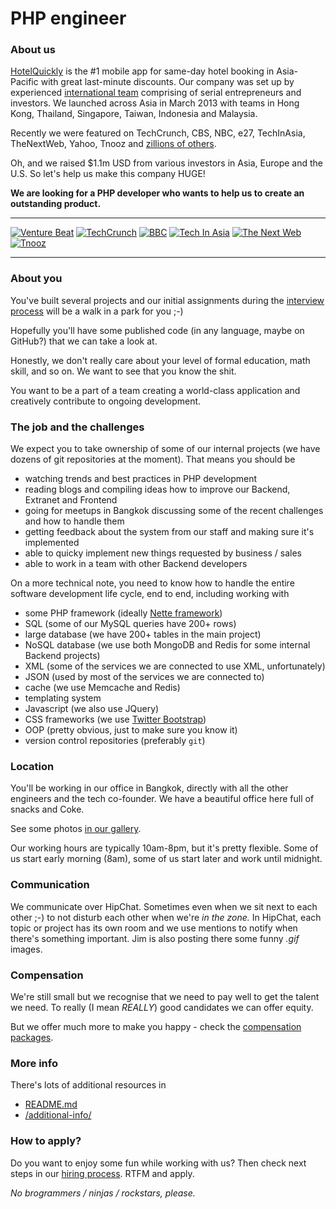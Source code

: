 # PHP engineer

### About us

[HotelQuickly](http://www.hotelquickly.com) is the #1 mobile app for same-day hotel booking in Asia-Pacific with great last-minute discounts. Our company was set up by experienced [international team](http://www.hotelquickly.com/about-us) comprising of serial entrepreneurs and investors. We launched across Asia in March 2013 with teams in Hong Kong, Thailand, Singapore, Taiwan, Indonesia and Malaysia.

Recently we were featured on TechCrunch, CBS, NBC, e27, TechInAsia, TheNextWeb, Yahoo, Tnooz and [zillions of others](http://www.hotelquickly.com/press).

Oh, and we raised $1.1m USD from various investors in Asia, Europe and the U.S. So let's help us make this company HUGE!

**We are looking for a PHP developer who wants to help us to create an outstanding product.**

---

[![Venture Beat](http://www.hotelquickly.com/img/logos/vb.png)](http://venturebeat.com/2013/06/25/same-day-booking-app-hotelquickly-claims-dominance-in-asia-before-rival-hoteltonight/)
[![TechCrunch](http://www.hotelquickly.com/img/logos/tech_crunch.png)](http://techcrunch.com/2013/03/20/hotelquickly/)
[![BBC](http://www.hotelquickly.com/img/logos/bbc.png)](http://www.bbc.co.uk/programmes/p019byld)
[![Tech In Asia](http://www.hotelquickly.com/img/logos/tech_in_asia.png)](http://www.techinasia.com/hotelquickly-books-your-hotels-really-quickly/)
[![The Next Web](http://www.hotelquickly.com/img/logos/tnw.png)](http://thenextweb.com/apps/2013/07/21/asia-focused-hotelquickly-now-lets-travellers-make-multiple-night-hotel-bookings/)
[![Tnooz](http://www.hotelquickly.com/img/logos/tnooz.png)](http://www.tnooz.com/2013/05/03/tlabs/hotelquickly-heats-up-the-last-minute-hotel-booking-model-in-asia/)

---

### About you

You've built several projects and our initial assignments during the [interview process](https://github.com/HotelQuickly/WeAreHiring/blob/master/README.md#hiring-process) will be a walk in a park for you ;-)

Hopefully you'll have some published code (in any language, maybe on GitHub?) that we can take a look at.

Honestly, we don't really care about your level of formal education, math skill, and so on. We want to see that you know the shit.

You want to be a part of a team creating a world-class application and creatively contribute to ongoing development.

### The job and the challenges

We expect you to take ownership of some of our internal projects (we have dozens of git repositories at the moment). That means you should be

* watching trends and best practices in PHP development
* reading blogs and compiling ideas how to improve our Backend, Extranet and Frontend
* going for meetups in Bangkok discussing some of the recent challenges and how to handle them
* getting feedback about the system from our staff and making sure it's implemented
* able to quicky implement new things requested by business / sales
* able to work in a team with other Backend developers

On a more technical note, you need to know how to handle the entire software development life cycle, end to end, including working with

* some PHP framework (ideally [Nette framework](http://nette.org))
* SQL (some of our MySQL queries have 200+ rows)
* large database (we have 200+ tables in the main project)
* NoSQL database (we use both MongoDB and Redis for some internal Backend projects)
* XML (some of the services we are connected to use XML, unfortunately)
* JSON (used by most of the services we are connected to)
* cache (we use Memcache and Redis)
* templating system
* Javascript (we also use JQuery)
* CSS frameworks (we use [Twitter Bootstrap](http://getbootstrap.com/))
* OOP (pretty obvious, just to make sure you know it)
* version control repositories (preferably ```git```)

### Location

You'll be working in our office in Bangkok, directly with all the other engineers and the tech co-founder. We have a beautiful office here full of snacks and Coke.

See some photos [in our gallery](https://plus.google.com/photos/100392005626903871747/albums/6014406468923735649).

Our working hours are typically 10am-8pm, but it's pretty flexible. Some of us start early morning (8am), some of us start later and work until midnight.

### Communication

We communicate over HipChat. Sometimes even when we sit next to each other ;-) to not disturb each other when we're *in the zone.* In HipChat, each topic or project has its own room and we use mentions to notify when there's something important. Jim is also posting there some funny *.gif* images.

### Compensation

We're still small but we recognise that we need to pay well to get the talent we need. To really (I mean *REALLY*) good candidates we can offer equity.

But we offer much more to make you happy - check the [compensation packages](https://github.com/HotelQuickly/WeAreHiring/blob/master/README.md#compensation--perks).

### More info

There's lots of additional resources in

* [README.md](https://github.com/HotelQuickly/WeAreHiring/blob/master/README.md)
* [/additional-info/](https://github.com/HotelQuickly/WeAreHiring/blob/master/additional-info)

### How to apply?

Do you want to enjoy some fun while working with us? Then check next steps in our [hiring process](https://github.com/HotelQuickly/WeAreHiring/blob/master/README.md#hiring-process). RTFM and apply.

*No brogrammers / ninjas / rockstars, please.*
